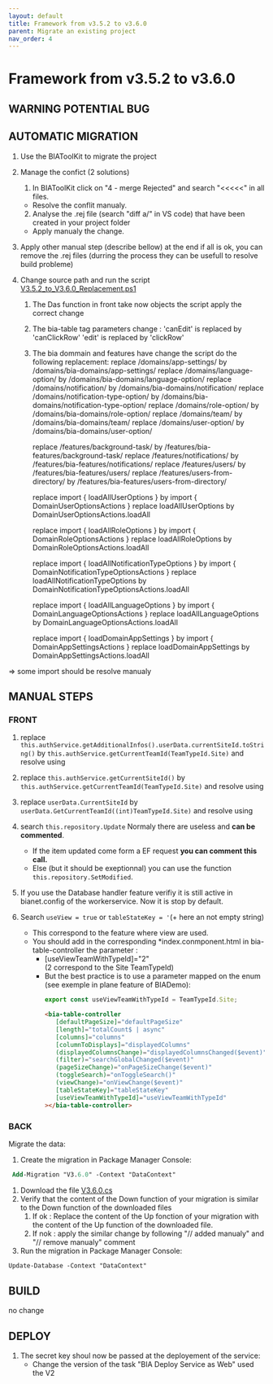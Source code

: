 ```yaml
---
layout: default
title: Framework from v3.5.2 to v3.6.0
parent: Migrate an existing project
nav_order: 4
---
```

# Framework from v3.5.2 to v3.6.0

## WARNING POTENTIAL BUG 

## AUTOMATIC MIGRATION
1. Use the BIAToolKit to migrate the project

2. Manage the confict (2 solutions)
   1. In BIAToolKit click on "4 - merge Rejected" and search "<<<<<" in all files.  
    * Resolve the conflit manualy.
   2. Analyse the .rej file (search "diff a/" in VS code) that have been created in your project folder
     * Apply manualy the change.

3. Apply other manual step (describe bellow) at the end if all is ok, you can remove the .rej files (durring the process they can be usefull to resolve build probleme) 

4. Change source path and run the script [V3.5.2_to_V3.6.0_Replacement.ps1](./Scripts/V3.5.2_to_V3.6.0_Replacement.ps1) 

   1. The Das function in front take now objects the script apply the correct change
   2. The bia-table tag parameters change :
      'canEdit' is replaced by 'canClickRow'
      'edit' is replaced by 'clickRow'
   1. The bia dommain and features have change the script do the following replacement:
         replace /domains/app-settings/ by /domains/bia-domains/app-settings/
         replace /domains/language-option/ by /domains/bia-domains/language-option/
         replace /domains/notification/ by /domains/bia-domains/notification/
         replace /domains/notification-type-option/ by /domains/bia-domains/notification-type-option/
         replace /domains/role-option/ by /domains/bia-domains/role-option/
         replace /domains/team/ by /domains/bia-domains/team/
         replace /domains/user-option/ by /domains/bia-domains/user-option/

         replace /features/background-task/ by /features/bia-features/background-task/
         replace /features/notifications/ by /features/bia-features/notifications/
         replace /features/users/ by /features/bia-features/users/
         replace /features/users-from-directory/ by /features/bia-features/users-from-directory/

         replace import { loadAllUserOptions } by import { DomainUserOptionsActions }
         replace loadAllUserOptions by DomainUserOptionsActions.loadAll

         replace import { loadAllRoleOptions } by import { DomainRoleOptionsActions }
         replace loadAllRoleOptions by DomainRoleOptionsActions.loadAll

         replace import { loadAllNotificationTypeOptions } by import { DomainNotificationTypeOptionsActions }
         replace loadAllNotificationTypeOptions by DomainNotificationTypeOptionsActions.loadAll

         replace import { loadAllLanguageOptions } by import { DomainLanguageOptionsActions }
         replace loadAllLanguageOptions by DomainLanguageOptionsActions.loadAll

         replace import { loadDomainAppSettings } by import { DomainAppSettingsActions }
         replace loadDomainAppSettings by DomainAppSettingsActions.loadAll

=> some import should be resolve manualy

## MANUAL STEPS
### FRONT
1. replace ```this.authService.getAdditionalInfos().userData.currentSiteId.toString()``` by ```this.authService.getCurrentTeamId(TeamTypeId.Site)```
   and resolve using

2. replace ```this.authService.getCurrentSiteId()``` by ```this.authService.getCurrentTeamId(TeamTypeId.Site)```
   and resolve using
 
3. replace ```userData.CurrentSiteId``` by ```userData.GetCurrentTeamId((int)TeamTypeId.Site)```
   and resolve using

4. search ```this.repository.Update```
   Normaly there are useless and **can be commented**.
      * If the item updated come form a EF request **you can comment this call.**
      * Else (but it should be exeptionnal) you can use the function ```this.repository.SetModified```.

5. If you use the Database handler feature verifiy it is still active in bianet.config of the workerservice. Now it is stop by default.

6. Search ```useView = true``` or ```tableStateKey = '```(+ here an not empty string)
   * This correspond to the feature where view are used.
   * You should add in the corresponding *index.conmponent.html in bia-table-controller the parameter :
     * [useViewTeamWithTypeId]="2"   
     (2 correspond to the Site TeamTypeId)
     * But the best practice is to use a parameter mapped on the enum (see exemple in plane feature of BIADemo):
         ``` typescript
         export const useViewTeamWithTypeId = TeamTypeId.Site;
         ```
         ```html
         <bia-table-controller
            [defaultPageSize]="defaultPageSize"
            [length]="totalCount$ | async"
            [columns]="columns"
            [columnToDisplays]="displayedColumns"
            (displayedColumnsChange)="displayedColumnsChanged($event)"
            (filter)="searchGlobalChanged($event)"
            (pageSizeChange)="onPageSizeChange($event)"
            (toggleSearch)="onToggleSearch()"
            (viewChange)="onViewChange($event)"
            [tableStateKey]="tableStateKey"
            [useViewTeamWithTypeId]="useViewTeamWithTypeId"
         ></bia-table-controller>
         ```

### BACK
Migrate the data:
   1. Create the migration in Package Manager Console:
   ``` ps
    Add-Migration "V3.6.0" -Context "DataContext"
   ```
   1. Download the file [V3.6.0.cs](./Data/V3.6.0.cs)
   2. Verify that the content of the Down function of your migration is similar to the Down function of the downloaded files
      1. If ok : Replace the content of the Up fonction of your migration with the content of the Up function of the downloaded file.
      2. If nok : apply the similar change by following "// added manualy" and "// remove manualy" comment
   3. Run the migration in Package Manager Console:
   ``` ps
   Update-Database -Context "DataContext"
   ```


## BUILD 
no change

## DEPLOY
1. The secret key shoul now be passed at the deployement of the service:
   * Change the version of the task "BIA Deploy Service as Web" used the V2